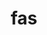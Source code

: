---
category: 3-letters
denotation: null
name: fas
reference_link: https://www.etymonline.com/word/fas
root_language: null
root_name: null
title: fas
type: free
word_sums:
- respelling: fas
  sum: 'Fas + '
---